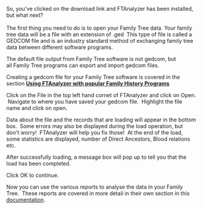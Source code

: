 <div class="wikidoc">
<p>So, you've clicked on the download link and FTAnalyzer has been installed, but what next?<br>
<br>
The first thing you need to do is to open your Family Tree data. Your family tree data will be a file with an extension of .ged &nbsp;This type of file is called a GEDCOM file and is an industry standard method of exchanging family tree data between different
 software programs.&nbsp;</p>
<p>The default file output from Family Tree software is not gedcom, but all&nbsp;Family Tree programs can export and import gedcom files.</p>
<p>Creating a gedcom file for your Family Tree software is covered in the section&nbsp;<strong><a href="/documentation" target="_blank">Using FTAnalyzer with popular Family History Programs</a></strong></p>
<p>Click on the File in the top left hand cornet of FTAnalyzer and click on Open. &nbsp;Navigate to where you have saved your gedcom file. &nbsp;Highlight the file name and click on open.</p>
<p>Data about the file and the records that are loading will appear in the bottom box. &nbsp;Some errors may also be displayed during the load operation, but don't worry! &nbsp;FTAnalyzer will help you fix those! &nbsp;At the end of the load, some statistics
 are displayed, number of Direct Ancestors, Blood relations etc.</p>
<p>After successfully loading, a message box will pop up to tell you that the load has been completed.</p>
<p>Click OK to continue.</p>
<p>Now you can use the various reports to analyse the data in your Family Tree. &nbsp;These reports are covered in more detail in their own section in this
<a href="/documentation" target="_blank">documentation</a>.&nbsp;</p>
</div><div class="ClearBoth"></div>
